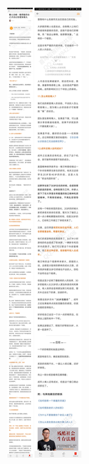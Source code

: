 ![](../../images/2017年07月/GX0701懒人攻略｜懂得犒劳自己才会让你更加强大.jpg)
![](../../images/2017年07月/GX0701懒人攻略｜懂得犒劳自己才会让你更加强大2.jpg)
